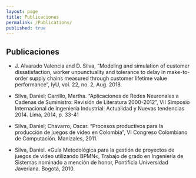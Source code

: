 ```yaml
---
layout: page
title: Publicaciones
permalink: /Publications/
published: true
---
```


## Publicaciones

* J. Alvarado Valencia and D. Silva, “Modeling and simulation of customer dissatisfaction, worker unpunctuality and tolerance to delay in make-to-order supply chains measured through customer lifetime value performance”, IyU, vol. 22, no. 2, Aug. 2018.

* Silva, Daniel; Carrillo, Martha. “Aplicaciones de Redes Neuronales a Cadenas de Suministro: Revisión de Literatura 2000-2012”, VII Simposio Internacional de Ingeniería Industrial: Actualidad y Nuevas tendencias 2014. Lima, 2014, p. 33-41

* Silva, Daniel; Chavarro, Oscar. “Procesos productivos para la producción de juegos de video en Colombia”, VI Congreso Colombiano de Computación. Manizales, 2011.

* Silva, Daniel. «Guía Metodológica para la gestión de proyectos de juegos de video utilizando BPMN«, Trabajo de grado en Ingeniería de Sistemas nominado a mención de honor, Pontificia Universidad Javeriana. Bogotá, 2010.
